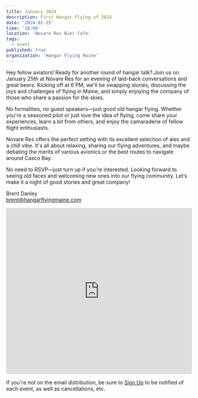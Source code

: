 ```yaml
---
title: January 2024
description: First Hangar Flying of 2024
date: '2024-01-25'
time: '18:00'
location: 'Novare Res Bier Cafe'
tags:
  - event
published: true
organization: 'Hangar Flying Maine'
---
```


Hey fellow aviators! Ready for another round of hangar talk? Join us on January 25th at Novare Res for an evening of laid-back conversations and great beers. Kicking off at 6 PM, we'll be swapping stories, discussing the joys and challenges of flying in Maine, and simply enjoying the company of those who share a passion for the skies.

No formalities, no guest speakers—just good old hangar flying. Whether you're a seasoned pilot or just love the idea of flying, come share your experiences, learn a bit from others, and enjoy the camaraderie of fellow flight enthusiasts.

Novare Res offers the perfect setting with its excellent selection of ales and a chill vibe. It's all about relaxing, sharing our flying adventures, and maybe debating the merits of various avionics or the best routes to navigate around Casco Bay.

No need to RSVP—just turn up if you're interested. Looking forward to seeing old faces and welcoming new ones into our flying community. Let’s make it a night of good stories and great company!

Brent Danley<br />
[brent@hangarflyingmaine.com](mailto:brent@hangarflyingmaine.com)

<iframe src="https://www.google.com/maps/embed?pb=!1m14!1m8!1m3!1d1010.1098207707599!2d-70.2550486284558!3d43.65721806652632!3m2!1i1024!2i768!4f13.1!3m3!1m2!1s0x4cb29c1566d07803%3A0xb6bfc25092120ba3!2sNovare%20Res%20Bier%20Cafe!5e1!3m2!1sen!2sus!4v1700344849540!5m2!1sen!2sus" style="border:0; width: 100%; max-width: 600px; height: 450px;" allowfullscreen="" loading="lazy" referrerpolicy="no-referrer-when-downgrade"></iframe>

If you're not on the email distribution, be sure to [Sign Up](/signup) to be notified of each event, as well as cancellations, etc.
